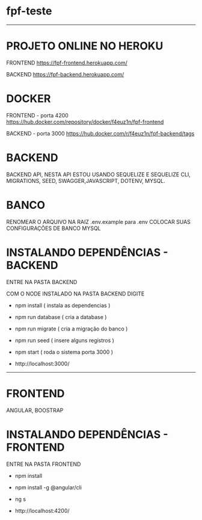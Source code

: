 # fpf-teste
_____________________________________________________________________________________________________________________________________________________________________
# PROJETO ONLINE NO HEROKU
FRONTEND
https://fpf-frontend.herokuapp.com/

BACKEND
https://fpf-backend.herokuapp.com/

# DOCKER
FRONTEND - porta 4200
https://hub.docker.com/repository/docker/f4euz1n/fpf-frontend

BACKEND - porta 3000
https://hub.docker.com/r/f4euz1n/fpf-backend/tags

# BACKEND
BACKEND API, NESTA API ESTOU USANDO SEQUELIZE E SEQUELIZE CLI, MIGRATIONS, SEED, SWAGGER,JAVASCRIPT, DOTENV, MYSQL.

# BANCO 
RENOMEAR O ARQUIVO NA RAIZ .env.example para .env 
  COLOCAR SUAS CONFIGURAÇÕES DE BANCO MYSQL
  
# INSTALANDO DEPENDÊNCIAS - BACKEND
  ENTRE NA PASTA BACKEND
  
  COM O NODE INSTALADO NA PASTA BACKEND DIGITE
   - npm install ( instala as dependencias )
   - npm run database ( cria a database )
   - npm run migrate ( cria a migração do banco )
   - npm run seed ( insere alguns registros )
   - npm start ( roda o sistema porta 3000 )

 
 - http://localhost:3000/
  ____________________________________________________________________________________________________________________________________________________________________
# FRONTEND
ANGULAR, BOOSTRAP

# INSTALANDO DEPENDÊNCIAS - FRONTEND
  ENTRE NA PASTA FRONTEND
  - npm install
  - npm install -g @angular/cli
  - ng s

 - http://localhost:4200/
